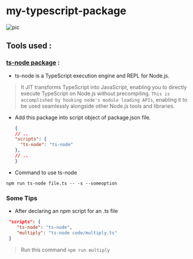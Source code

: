 # my-typescript-package

![pic](https://github.com/VinitGurjar/my-typescript-package/assets/97173586/ac027ea5-718f-458b-9f83-6d6afef78b92)


## Tools used :
### [ts-node package](https://github.com/TypeStrong/ts-node) : 
- ts-node is a TypeScript execution engine and REPL for Node.js.
> It JIT transforms TypeScript into JavaScript, enabling you to directly execute TypeScript on Node.js without precompiling. `This is accomplished by hooking node's module loading APIs`, enabling it to be used seamlessly alongside other Node.js tools and libraries.
- Add this package into script object of package.json file.
  ```json
  {
  // ..
  "scripts": {
    "ts-node": "ts-node"
  },
  // ..
  }
  ```

-  Command to use ts-node
 ```
 npm run ts-node file.ts -- -s --someoption
 ```

### Some Tips

- After declaring an npm script for an .ts file  
  
```json
 "scripts": {
    "ts-node": "ts-node",
    "multiply": "ts-node code/multiply.ts"
 }
 ```
 > Run this command  `npm run multiply`